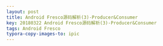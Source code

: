 ```yaml
---
layout: post
title: Android Fresco源码解析(3)-Producer&Consumer
key: 20180322 Android Fresco源码解析(3)-Producer&Consumer
tags: Android Fresco
typora-copy-images-to: ipic
---
```


<!--more-->
